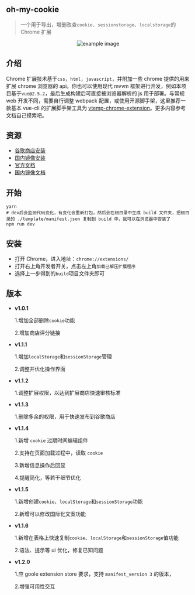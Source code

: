 ## oh-my-cookie

> 一个用于导出，增删改查`cookie`、`sessionstorage`、`localstorage`的 Chrome 扩展

<div style='text-align:center;'><img src='https://s2.loli.net/2024/08/23/Gfaexq9KLvXAU74.jpg' alt='example image'/></div>

## 介绍

Chrome 扩展技术基于`css`，`html`，`javascript`，并附加一些 chrome 提供的用来扩展 chrome 浏览器的 api。你也可以使用现代 mvvm 框架进行开发，例如本项目基于`vue@2.5.2`，最后生成构建后可直接被浏览器解析的 js 用于部署。与常规 web 开发不同，需要自行调整 webpack 配置，或使用开源脚手架，这里推荐一款基本 vue-cli 的扩展脚手架工具为 [vtemp-chrome-extension](https://github.com/kinglisky/vtemp-chrome-extension)。更多内容参考文档自己摸索吧。

## 资源

- [谷歌商店安装](https://chrome.google.com/webstore/detail/ohmycookie/edkfjjgklckogiepbhmmdlaohebiaigm?hl=zh-CN)
- [国内镜像安装](https://www.chromefor.com/ohmycookie_v1-1-6/)
- [官方文档](https://developer.chrome.com/extensions/overview)
- [国内镜像文档](https://open.chrome.360.cn/extension_dev/overview.html)

## 开始

```shell
yarn
# dev后会监测代码变化，有变化会重新打包，然后会在根目录中生成 build 文件夹，把根目录的 ./template/manifest.json 复制到 build 中，就可以在浏览器中安装了
npm run dev
```

## 安装

- 打开 Chrome，进入地址：`chrome://extensions/`
- 打开右上角开发者开关，点击左上角`加载已解压扩展程序`
- 选择上一步得到的`build`项目文件夹即可

## 版本

- **v1.0.1**

  1.增加全部删除`cookie`功能

  2.增加商店评分链接

- **v1.1.1**

  1.增加`localStorage`和`sessionStorage`管理

  2.调整并优化操作界面

- **v1.1.2**

  1.调整扩展权限，以达到扩展商店快速审核标准

- **v1.1.3**

  1.删除多余的权限，用于快速发布到谷歌商店

- **v1.1.4**

  1.新增 `cookie` 过期时间编辑组件

  2.支持在页面加载过程中，读取 `cookie`

  3.新增信息操作后回显

  4.提醒简化，等若干细节优化

- **v1.1.5**

  1.新增创建`cookie`、`localStorage`和`sessionStorage`功能

  2.新增可以修改国际化文案功能

- **v1.1.6**

  1.新增在表格上快速复制`cookie`、`localStorage`和`sessionStorage`值功能

  2.语法、提示等 ui 优化，修复已知问题

- **v1.2.0**

  1.应 goole extension store 要求，支持 `manifest_version 3` 的版本，

  2.增强可用性交互
